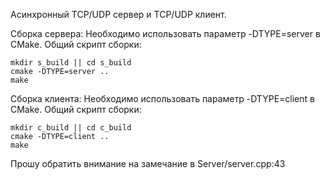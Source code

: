 Асинхронный TCP/UDP сервер и TCP/UDP клиент.

Сборка сервера:
Необходимо использовать параметр -DTYPE=server в CMake.
Общий скрипт сборки:

    mkdir s_build || cd s_build
    cmake -DTYPE=server ..
    make

Сборка клиента:
Необходимо использовать параметр -DTYPE=client в CMake.
Общий скрипт сборки:

    mkdir c_build || cd c_build
    cmake -DTYPE=client ..
    make

Прошу обратить внимание на замечание в Server/server.cpp:43